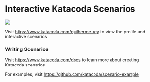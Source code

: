# Interactive Katacoda Scenarios

[![](http://shields.katacoda.com/katacoda/guilherme-rey/count.svg)](https://www.katacoda.com/guilherme-rey "Get your profile on Katacoda.com")

Visit https://www.katacoda.com/guilherme-rey to view the profile and interactive scenarios

### Writing Scenarios
Visit https://www.katacoda.com/docs to learn more about creating Katacoda scenarios

For examples, visit https://github.com/katacoda/scenario-example
